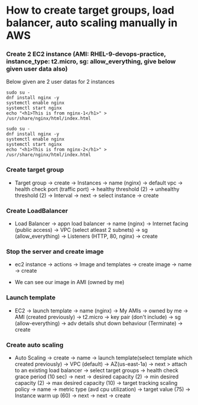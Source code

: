 # How to create target groups, load balancer, auto scaling manually in AWS

### Create 2 EC2 instance (AMI: RHEL-9-devops-practice, instance_type: t2.micro, sg: allow_everything, give below given user data also)

Below given are 2 user datas for 2 instances
```
sudo su -
dnf install nginx -y
systemctl enable nginx
systemctl start nginx
echo "<h1>This is from nginx-1</h1>" > /usr/share/nginx/html/index.html
```

```
sudo su -
dnf install nginx -y
systemctl enable nginx
systemctl start nginx
echo "<h1>This is from nginx-2</h1>" > /usr/share/nginx/html/index.html
```

### Create target group
- Target group → create → Instances → name (nginx) → default vpc → health check port (traffic port) → healthy threshold (2) → unhealthy threshold (2) → Interval → next → select instance → create

### Create LoadBalancer
- Load Balancer → appn load balancer → name (nginx) → Internet facing (public access) → VPC (select atleast 2 subnets) → sg (allow_everything) → Listeners (HTTP, 80, nginx) → create

### Stop the server and create image
- ec2 instance → actions → Image and templates → create image → name → create  

- We can see our image in AMI (owned by me)

### Launch template
- EC2 → launch template → name (nginx) → My AMIs → owned by me → AMI (created previously) → t2.micro → key pair (don't include) → sg (allow-everything) → adv details shut down behaviour (Terminate) → create

### Create auto scaling
- Auto Scaling → create → name → launch template(select template which created previously) → VPC (default) → AZ(us-east-1a) → next > attach to an existing load balancer → select target groups → health check grace period (10 sec) → next → desired capacity (2) → min desired capacity (2) → max desired capacity (10) → target tracking scaling policy → name → metric type (avd cpu utilization) → target value (75) → Instance warm up (60) → next → next → create




